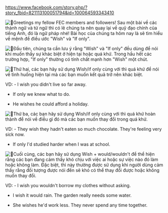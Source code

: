 https://www.facebook.com/story.php/?story_fbid=821113100051794&id=100064593343410

![🤩](https://static.xx.fbcdn.net/images/emoji.php/v9/t58/1/16/1f929.png)Greetings my fellow FEC members and followers! Sau một bài về các thành ngữ và từ ngữ thì có lẽ chúng ta nên quay lại về quỹ đạo chính của tiếng Anh, đó là ngữ pháp nhé! Bài học của chúng ta hôm nay là sẽ tìm hiểu về mệnh đề điều ước "Wish" và "If only".

![💫](https://static.xx.fbcdn.net/images/emoji.php/v9/ted/1/16/1f4ab.png)Đầu tiên, chúng ta cần lưu ý rằng "Wish" và "If only" đều dùng để nói khi muốn thấy sự khác biệt ở hiện tại hoặc quá khứ. Trong hầu hết các trường hợp, "If only" thường có tính chất mạnh hơn "Wish" một chút.

![🥳](https://static.xx.fbcdn.net/images/emoji.php/v9/t6d/1/16/1f973.png)Thứ hai, các bạn hãy sử dụng Wish/if only cùng với thì quá khứ để nói về tình huống hiện tại mà các bạn muốn kết quả trở nên khác biệt.

VD: - I wish you didn't live so far away.

- If only we knew what to do.

- He wishes he could afford a holiday.

![🎊](https://static.xx.fbcdn.net/images/emoji.php/v9/tb4/1/16/1f38a.png)Thứ ba, các bạn hãy sử dụng Wish/if only cùng với thì quá khứ hoàn thành để nói về điều gì đó mà các bạn muốn thay đổi trong quá khứ.

VD: - They wish they hadn't eaten so much chocolate. They're feeling very sick now.

- If only I'd studied harder when I was at school.

![💖](https://static.xx.fbcdn.net/images/emoji.php/v9/te9/1/16/1f496.png)Cuối cùng, các bạn hãy sử dụng Wish + would/wouldn't để thể hiện rằng các bạn đang cảm thấy khó chịu với việc ai hoặc sự việc nào đó làm hoặc không làm. Đặc biệt, thì này thường được sử dụng khi người dùng cảm thấy rằng đối tượng được nói đến sẽ khó có thể thay đổi được hoặc không muốn thay đổi.

VD: - I wish you wouldn't borrow my clothes without asking.

- I wish it would rain. The garden really needs some water.

- She wishes he'd work less. They never spend any time together.